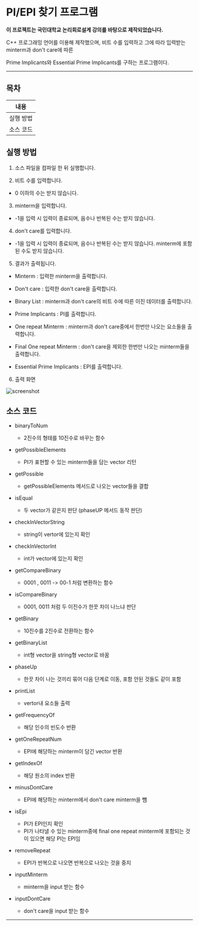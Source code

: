 # PI/EPI 찾기 프로그램



**이 프로젝트는 국민대학교 논리회로설계 강의를 바탕으로 제작되었습니다.**

C++ 프로그래밍 언어를 이용해 제작했으며,
비트 수를 입력하고 그에 따라 입력받는 minterm과 don't care에 따른 

Prime Implicants와 Essential Prime Implicants를 구하는 프로그램이다.

------



## 목차

|   내용    |
| :-------: |
| 실행 방법 |
| 소스 코드 |





## 실행 방법

1) 소스 파일을 컴파일 한 뒤 실행합니다.

2) 비트 수를 입력합니다.

* 0 이하의 수는 받지 않습니다.

3) minterm을 입력합니다.

* -1을 입력 시 입력이 종료되며, 음수나 반복된 수는 받지 않습니다.

4) don't care를 입력합니다.

* -1을 입력 시 입력이 종료되며, 음수나 반복된 수는 받지 않습니다. minterm에 포함된 수도 받지 않습니다.

5) 결과가 출력됩니다.

* Minterm : 입력한 minterm을 출력합니다.

* Don't care : 입력한 don't care을 출력합니다.

* Binary List : minterm과 don't care의 비트 수에 따른 이진 데이터를 출력합니다.

* Prime Implicants : PI를 출력합니다.

* One repeat Minterm : minterm과 don't care중에서 한번만 나오는 요소들을 출력합니다.

* Final One repeat Minterm : don't care을 제외한 한번만 나오는 minterm들을 출력합니다.

* Essential Prime Implicants : EPI를 출력합니다.

6) 출력 화면

![screenshot](https://user-images.githubusercontent.com/28584213/99257128-de32be80-2859-11eb-8aa8-2d6cf48b974d.png)






## 소스 코드

* binaryToNum
  * 2진수의 형태를 10진수로 바꾸는 함수

* getPossibleElements
  * PI가 표현할 수 있는 minterm들을 담는 vector 리턴
* getPossible
  * getPossibleElements 메서드로 나오는 vector들을 결합

* isEqual
  * 두 vector가 같은지 판단 (phaseUP 메서드 동작 판단)
* checkInVectorString
  * string이 vertor에 있는지 확인
* checkInVectorInt
  * int가 vector에 있는지 확인

* getCompareBinary
  * 0001 , 0011 -> 00-1 처럼 변환하는 함수
* isCompareBinary
  * 0001, 0011 처럼 두 이진수가 한끗 차이 나느냐 판단
* getBinary
  * 10진수를 2진수로 전환하는 함수
* getBinaryList
  * int형 vector을 string형 vector로 바꿈
* phaseUp
  * 한끗 차이 나는 것끼리 묶어 다음 단계로 이동, 포함 안된 것들도 같이 포함
* printList
  * vertor내 요소들 출력
* getFrequencyOf
  * 해당 인수의 빈도수 반환
* getOneRepeatNum
  * EPI에 해당하는 minterm이 담긴 vector 반환
* getIndexOf
  * 해당 원소의 index 반환
* minusDontCare
  * EPI에 해당하는 minterm에서 don't care minterm을 뺌
* isEpi
  * PI가 EPI인지 확인
  * PI가 나타낼 수 있는 minterm중에 final one repeat minterm에 포함되는 것이 있으면 해당 PI는 EPI임
* removeRepeat
  * EPI가 반복으로 나오면 반복으로 나오는 것을 중지
* inputMinterm
  * minterm을 input 받는 함수
* inputDontCare
  * don't care을 input 받는 함수



------

